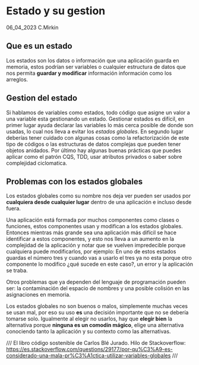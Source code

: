 # Estado y su gestion
06_04_2023 C.Mirkin

## Que es un estado
Los estados son los datos o información que una aplicación guarda en memoria, estos podrían ser variables o cualquier estructura de datos que nos permita **guardar y modificar** información información como los arreglos.

## Gestion del estado
Si hablamos de variables como estados, todo código que asigne un valor a una variable esta gestionando un estado. Gestionar estados es difícil, en primer lugar ayuda declarar las variables lo más cerca posible de donde son usadas, lo cual nos lleva a evitar los *estados globales*. En segundo lugar deberías tener cuidado con algunas cosas como la refactorización de este tipo de códigos o las estructuras de datos complejas que pueden tener objetos anidados. Por último hay algunas buenas prácticas que puedes aplicar como el patrón CQS, TDD, usar atributos privados o saber sobre complejidad ciclomatica.

## Problemas con los estados globales
Los estados globales como su nombre nos deja ver pueden ser usados por **cualquiera desde cualquier lugar** dentro de una aplicación e incluso desde fuera. 

Una aplicación está formada por muchos componentes como clases o funciones, estos componentes usan y modifican a los estados globales. Entonces mientras más grande sea una aplicación más difícil se hace identificar a estos componentes, y esto nos lleva a un aumento en la complejidad de la aplicación y notar que se vuelven impredecible porque cualquiera puede modificarlos, por ejemplo: En uno de estos estados guardas el número tres y cuando vas a usarlo el tres ya no esta porque otro componente lo modifico ¿qué sucede en este caso?, un error y la aplicación se traba.

Otros problemas que ya dependen del lenguaje de programación pueden ser: la contaminación del espacio de nombres y una posible colisión en las asignaciones en memoria.

Los estados globales no son buenos o malos, simplemente muchas veces se usan mal, por eso su uso **es** una decisión importante que no se debería tomarse solo. Igualmente al elegir no usarlos, hay que **elegir bien** la alternativa porque **ninguna es un comodín mágico**, elige una alternativa conociendo tanto la aplicación y su contexto como las alternativas.

/// 
El libro código sostenible de Carlos Blé Jurado.
Hilo de Stackoverflow: https://es.stackoverflow.com/questions/29177/por-qu%C3%A9-es-considerado-una-mala-pr%C3%A1ctica-utilizar-variables-globales
///
